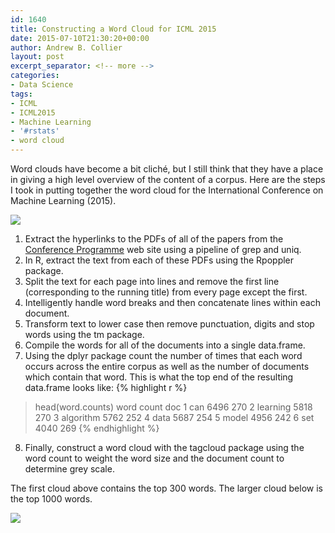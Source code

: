 ```yaml
---
id: 1640
title: Constructing a Word Cloud for ICML 2015
date: 2015-07-10T21:30:20+00:00
author: Andrew B. Collier
layout: post
excerpt_separator: <!-- more -->
categories:
- Data Science
tags:
- ICML
- ICML2015
- Machine Learning
- '#rstats'
- word cloud
---
```

Word clouds have become a bit cliché, but I still think that they have a place in giving a high level overview of the content of a corpus. Here are the steps I took in putting together the word cloud for the International Conference on Machine Learning (2015).

<!-- more -->

<img src="{{ site.baseurl }}/static/img/2015/07/word-cloud.png">

1. Extract the hyperlinks to the PDFs of all of the papers from the [Conference Programme](http://icml.cc/2015/?page_id=825) web site using a pipeline of grep and uniq. 
2. In R, extract the text from each of these PDFs using the Rpoppler package. 
3. Split the text for each page into lines and remove the first line (corresponding to the running title) from every page except the first. 
4. Intelligently handle word breaks and then concatenate lines within each document. 
5. Transform text to lower case then remove punctuation, digits and stop words using the tm package. 
6. Compile the words for all of the documents into a single data.frame. 
7. Using the dplyr package count the number of times that each word occurs across the entire corpus as well as the number of documents which contain that word. This is what the top end of the resulting data.frame looks like:
{% highlight r %}
> head(word.counts)
       word count doc
1       can  6496 270
2  learning  5818 270
3 algorithm  5762 252
4      data  5687 254
5     model  4956 242
6       set  4040 269
{% endhighlight %}
8. Finally, construct a word cloud with the tagcloud package using the word count to weight the word size and the document count to determine grey scale.

The first cloud above contains the top 300 words. The larger cloud below is the top 1000 words.

<img src="{{ site.baseurl }}/static/img/2015/07/word-cloud-large.png">
